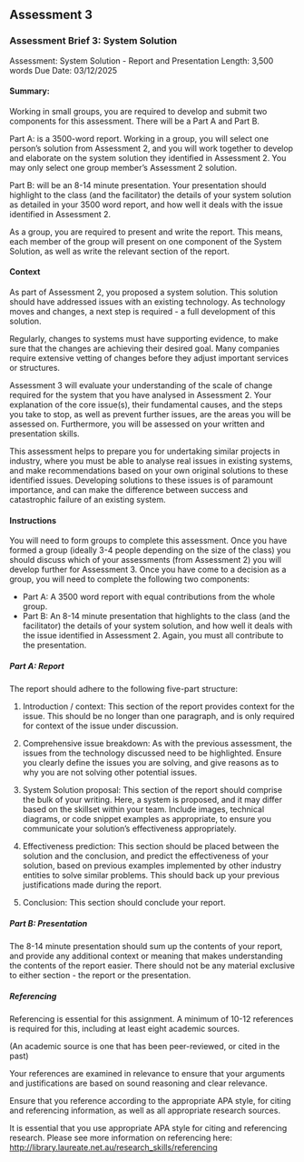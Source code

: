 ## Assessment 3
### Assessment Brief 3: **System Solution**

Assessment: System Solution - Report and Presentation
Length: 3,500 words
Due Date: 03/12/2025

#### Summary: 
Working in small groups, you are required to develop and submit two components for this assessment. There will be a Part A and Part B.

Part A: is a 3500-word report. Working in a group, you will select one person’s solution from Assessment 2, and you will work together to develop and elaborate on the system solution they identified in Assessment 2. You may only select one group member’s Assessment 2 solution.

Part B: will be an 8-14 minute presentation. Your presentation should highlight to the class (and the facilitator) the details of your system solution as detailed in your 3500 word report, and how well it deals with the issue identified in Assessment 2.

As a group, you are required to present and write the report. This means, each member of the group will present on one component of the System Solution, as well as write the relevant section of the report.

#### Context
As part of Assessment 2, you proposed a system solution. This solution should have addressed issues with an existing technology. As technology moves and changes, a next step is required - a full development of this solution. 

Regularly, changes to systems must have supporting evidence, to make sure that the changes are achieving their desired goal. Many companies require extensive vetting of changes before they adjust important services or structures.

Assessment 3 will evaluate your understanding of the scale of change required for the system that you have analysed in Assessment 2. Your explanation of the core issue(s), their fundamental causes, and the steps you take to stop, as well as prevent further issues, are the areas you will be assessed on. Furthermore, you will be assessed on your written and presentation skills.

This assessment helps to prepare you for undertaking similar projects in industry, where you must be able to analyse real issues in existing systems, and make recommendations based on your own original solutions to these identified issues. Developing solutions to these issues is of paramount importance, and can make the difference between success and catastrophic failure of an existing system.

#### Instructions
You will need to form groups to complete this assessment. Once you have formed a group (ideally 3-4 people depending on the size of the class) you should discuss which of your assessments (from Assessment 2) you will develop further for Assessment 3. Once you have come to a decision as a group, you will need to complete the following two components:

- Part A: A 3500 word report with equal contributions from the whole group.
- Part B: An 8-14 minute presentation that highlights to the class (and the facilitator) the details of your system solution, and how well it deals with the issue identified in Assessment 2. Again, you must all contribute to the presentation.

##### Part A: Report
The report should adhere to the following five-part structure:

1. Introduction / context:
This section of the report provides context for the issue. This should be no longer than one paragraph, and is only required for context of the issue under discussion.

2. Comprehensive issue breakdown:
As with the previous assessment, the issues from the technology discussed need to be highlighted. Ensure you clearly define the issues you are solving, and give reasons as to why you are not solving other potential issues.

3. System Solution proposal:
This section of the report should comprise the bulk of your writing. Here, a system is proposed, and it may differ based on the skillset within your team. Include images, technical diagrams, or code snippet examples as appropriate, to ensure you communicate your solution’s effectiveness appropriately.

4. Effectiveness prediction:
This section should be placed between the solution and the conclusion, and predict the effectiveness of your solution, based on previous examples implemented by other industry entities to solve similar problems. This should back up your previous justifications made during the report.

5. Conclusion:
This section should conclude your report.

##### Part B: Presentation
The 8-14 minute presentation should sum up the contents of your report, and provide any additional context or meaning that makes understanding the contents of the report easier. There should not be any material exclusive to either section - the report or the presentation.

##### Referencing
Referencing is essential for this assignment. A minimum of 10-12 references is required for this, including at least eight academic sources.

(An academic source is one that has been peer-reviewed, or cited in the past)

Your references are examined in relevance to ensure that your arguments and justifications are based on sound reasoning and clear relevance.

Ensure that you reference according to the appropriate APA style, for citing and referencing information, as well as all appropriate research sources.

It is essential that you use appropriate APA style for citing and referencing research. Please see more information on referencing here: http://library.laureate.net.au/research_skills/referencing